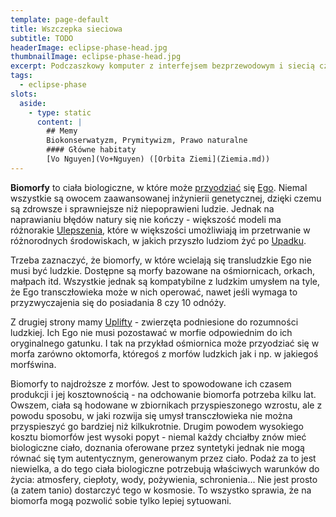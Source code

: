 ```yaml
---
template: page-default
title: Wszczepka sieciowa
subtitle: TODO
headerImage: eclipse-phase-head.jpg
thumbnailImage: eclipse-phase-head.jpg
excerpt: Podczaszkowy komputer z interfejsem bezprzewodowym i siecią czujników raportujących stan morfa
tags:
  - eclipse-phase
slots:
  aside:
    - type: static
      content: |
        ## Memy
        Biokonserwatyzm, Prymitywizm, Prawo naturalne
        #### Główne habitaty
        [Vo Nguyen](Vo+Nguyen) ([Orbita Ziemi](Ziemia.md))
---
```

**Biomorfy** to ciała biologiczne, w które może [przyodziać](./Encyklopedia/Przyodziewanie.md) się [Ego](Ego "Ego"). Niemal wszystkie są owocem zaawansowanej inżynierii genetycznej, dzięki czemu są zdrowsze i sprawniejsze niż niepoprawieni ludzie. Jednak na naprawianiu błędów natury się nie kończy - większość modeli ma różnorakie [Ulepszenia](./Encyklopedia/Ulepszenia.md), które w większości umożliwiają im przetrwanie w różnorodnych środowiskach, w jakich przyszło ludziom żyć po [Upadku](Upadek.md).

Trzeba zaznaczyć, że biomorfy, w które wcielają się transludzkie Ego nie musi być ludzkie. Dostępne są morfy bazowane na ośmiornicach, orkach, małpach itd. Wszystkie jednak są kompatybilne z ludzkim umysłem na tyle, że Ego transczłowieka może w nich operować, nawet jeśli wymaga to przyzwyczajenia się do posiadania 8 czy 10 odnóży.

Z drugiej strony mamy [Uplifty](./Encyklopedia/Uplift.md) - zwierzęta podniesione do rozumności ludzkiej. Ich Ego nie musi pozostawać w morfie odpowiednim do ich oryginalnego gatunku. I tak na przykład ośmiornica może przyodziać się w morfa zarówno oktomorfa, któregoś z morfów ludzkich jak i np. w jakiegoś morfświna.

Biomorfy to najdroższe z morfów. Jest to spowodowane ich czasem produkcji i jej kosztownością - na odchowanie biomorfa potrzeba kilku lat. Owszem, ciała są hodowane w zbiornikach przyspieszonego wzrostu, ale z powodu sposobu, w jaki rozwija się umysł transczłowieka nie można przyspieszyć go bardziej niż kilkukrotnie. Drugim powodem wysokiego kosztu biomorfów jest wysoki popyt - niemal każdy chciałby znów mieć biologiczne ciało, doznania oferowane przez syntetyki jednak nie mogą równać się tym autentycznym, generowanym przez ciało. Podaż za to jest niewielka, a do tego ciała biologiczne potrzebują właściwych warunków do życia: atmosfery, ciepłoty, wody, pożywienia, schronienia... Nie jest prosto (a zatem tanio) dostarczyć tego w kosmosie. To wszystko sprawia, że na biomorfa mogą pozwolić sobie tylko lepiej sytuowani.
